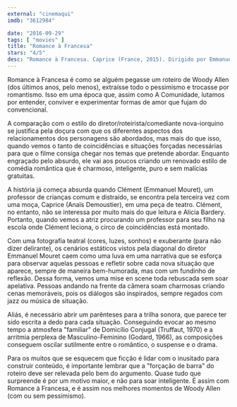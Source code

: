 ```yaml
---
external: "cinemaqui"
imdb: "3612984"

date: "2016-09-29"
tags: [ "movies" ]
title: "Romance à Francesa"
stars: "4/5"
desc: "Romance à Francesa. Caprice (France, 2015). Dirigido por Emmanuel Mouret. Escrito por Emmanuel Mouret. Com Virginie Efira (Alicia Bardery), Anaïs Demoustier (Caprice), Laurent Stocker (Thomas), Emmanuel Mouret (Clément Dussaut), Thomas Blanchard (Jean), Mathilde Warnier (Virginie), Olivier Cruveiller (Maurice), Botum Dupuis (Christie), Néo Rouleau (Jacky). Crítica escrita para o site CinemAqui."
---
```

Romance à Francesa é como se alguém pegasse um roteiro de Woody Allen (dos últimos anos, pelo menos), extraísse todo o pessimismo e trocasse por romantismo. Isso em uma época que, assim como A Comunidade, lutamos por entender, conviver e experimentar formas de amor que fujam do convencional.

A comparação com o estilo do diretor/roteirista/comediante nova-iorquino se justifica pela doçura com que os diferentes aspectos dos relacionamentos dos personagens são abordados, mas mais do que isso, quando vemos o tanto de coincidências e situações forçadas necessárias para que o filme consiga chegar nos temas que pretende abordar. Enquanto engraçado pelo absurdo, ele vai aos poucos criando um renovado estilo de comédia romântica que é charmoso, inteligente, puro e sem malícias gratuitas.

A história já começa absurda quando Clément (Emmanuel Mouret), um professor de crianças comum e distraído, se encontra pela terceira vez com uma moça, Caprice (Anaïs Demoustier), em uma peça de teatro. Clément, no entanto, não se interessa por muito mais do que leitura e Alicia Bardery. Portanto, quando vemos a atriz procurando um professor para seu filho na escola onde Clément leciona, o circo de coincidências está montado.

Com uma fotografia teatral (cores, luzes, sonhos) e exuberante (para não dizer delirante), os cenários estáticos vistos pela diagonal do diretor Emmanuel Mouret caem como uma luva em uma narrativa que se esforça para observar aquelas pessoas e refletir sobre cada nova situação que aparece, sempre de maneira bem-humorada, mas com um fundinho de reflexão. Dessa forma, vemos uma mise en scene toda rebuscada sem soar apelativa. Pessoas andando na frente da câmera soam charmosas criando cenas memoráveis, pois os diálogos são inspirados, sempre regados com jazz ou música de situação.

Aliás, é necessário abrir um parênteses para a trilha sonora, que parece ter sido escrita a dedo para cada situação. Conseguindo evocar ao mesmo tempo a atmosfera "familiar" de Domicílio Conjugal (Truffaut, 1970) e a arritmia perplexa de Masculino-Feminino (Godard, 1966), as composições conseguem oscilar sutilmente entre o romântico, o suspense e o drama.

Para os muitos que se esquecem que ficção é lidar com o inusitado para construir conteúdo, é importante lembrar que a "forçação de barra" do roteiro deve ser relevada pelo bem do argumento. Quase tudo que surpreende é por um motivo maior, e não para soar inteligente. É assim com Romance à Francesa, e é assim nos melhores momentos de Woody Allen (com ou sem pessimismo).
